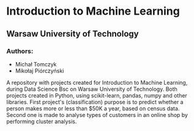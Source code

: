# Introduction to Machine Learning

## Warsaw University of Technology

### Authors:
* Michał Tomczyk
* Mikołaj Piórczyński

A repository with projects created for Introduction to Machine Learning, during Data Science Bsc on Warsaw University of Technology. Both projects created in Python, using scikit-learn, pandas, numpy and other libraries. First project's (classification) purpose is to predict whether a person makes more or less than $50K a year, based on census data. Second one is made to analyse types of customers in an online shop by performing cluster analysis.
